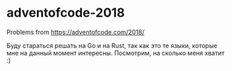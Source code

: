 # adventofcode-2018
Problems from https://adventofcode.com/2018/

Буду стараться решать на Go и на Rust, так как это те языки, которые мне на данный момент интересны. Посмотрим, на сколько меня хватит :)

